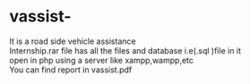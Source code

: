 # vassist-
It is a road side vehicle assistance  <br />
Internship.rar file has all the files and database i.e(.sql )file in it  <br />
open in php using a server like xampp,wampp,etc <br />
You can find report in vassist.pdf <br />
